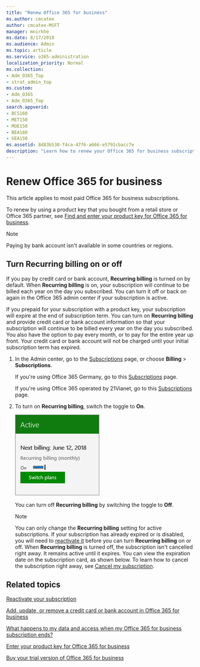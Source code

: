 ```yaml
---
title: "Renew Office 365 for business"
ms.author: cmcatee
author: cmcatee-MSFT
manager: mnirkhe
ms.date: 8/17/2018
ms.audience: Admin
ms.topic: article
ms.service: o365-administration
localization_priority: Normal
ms.collection:
- Adm_O365_Top
- strat_admin_top
ms.custom:
- Adm_O365
- Adm_O365_Top
search.appverid:
- BCS160
- MET150
- MOE150
- BEA160
- GEA150
ms.assetid: 8d83b530-f4ca-47f6-a666-e5791cbacc7e
description: "Learn how to renew your Office 365 for business subscription using a product key and turn on or off the recurring billing. "
---
```


# Renew Office 365 for business

This article applies to most paid Office 365 for business subscriptions.
  
To renew by using a product key that you bought from a retail store or Office 365 partner, see [Find and enter your product key for Office 365 for business](../misc/enter-your-product-key.md).
  
> [!NOTE]
> Paying by bank account isn't available in some countries or regions. 
  
## Turn Recurring billing on or off
<a name="BKMK_Renew"> </a>

If you pay by credit card or bank account, **Recurring billing** is turned on by default. When **Recurring billing** is on, your subscription will continue to be billed each year on the day you subscribed. You can turn it off or back on again in the Office 365 admin center if your subscription is active. 
  
If you prepaid for your subscription with a product key, your subscription will expire at the end of subscription term. You can turn on **Recurring billing** and provide credit card or bank account information so that your subscription will continue to be billed every year on the day you subscribed. You also have the option to pay every month, or to pay for the entire year up front. Your credit card or bank account will not be charged until your initial subscription term has expired. 
  
1. In the Admin center, go to the [Subscriptions](https://go.microsoft.com/fwlink/p/?linkid=842054) page, or choose **Billing** \> **Subscriptions**.
    
    If you're using Office 365 Germany, go to this [Subscriptions](https://go.microsoft.com/fwlink/p/?linkid=847745) page. 
    
    If you're using Office 365 operated by 21Vianet, go to this [Subscriptions](https://go.microsoft.com/fwlink/p/?linkid=850626) page. 
    
2. To turn on **Recurring billing**, switch the toggle to **On**.
    
    ![Close-up of a Subscription card that has Recurring billing turned on.](../media/984464dc-6b63-4b24-84e1-67f6c4b1d48e.png)
  
    You can turn off **Recurring billing** by switching the toggle to **Off**.
    
    > [!NOTE]
    >  You can only change the **Recurring billing** setting for active subscriptions. If your subscription has already expired or is disabled, you will need to [reactivate it](reactivate-your-subscription.md) before you can turn **Recurring billing** on or off. 
    >  When **Recurring billing** is turned off, the subscription isn't cancelled right away. It remains active until it expires. You can view the expiration date on the subscription card, as shown below. 
    >  To learn how to cancel the subscription right away, see [Cancel my subscription](cancel-your-subscription.md). 
  
## Related topics
<a name="BKMK_Renew"> </a>

[Reactivate your subscription](reactivate-your-subscription.md)
  
[Add, update, or remove a credit card or bank account in Office 365 for business](add-update-or-remove-credit-card-or-bank-account.md)
  
[What happens to my data and access when my Office 365 for business subscription ends?](what-if-my-subscription-expires.md)
  
[Enter your product key for Office 365 for business](../misc/enter-your-product-key.md)
  
[Buy your trial version of Office 365 for business](buy-a-subscription-from-your-free-trial.md)